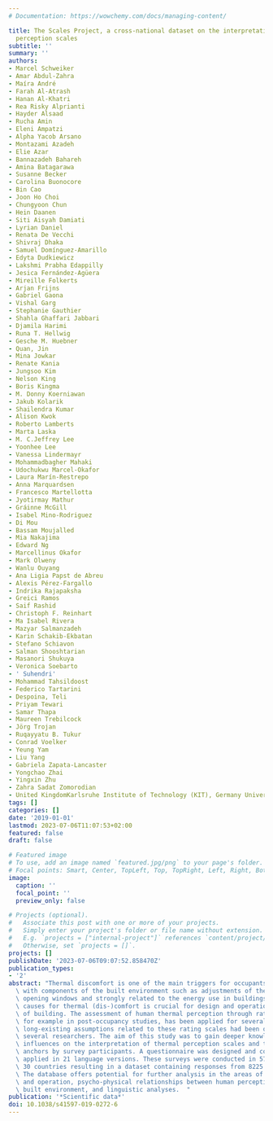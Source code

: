 ```yaml
---
# Documentation: https://wowchemy.com/docs/managing-content/

title: The Scales Project, a cross-national dataset on the interpretation of thermal
  perception scales
subtitle: ''
summary: ''
authors:
- Marcel Schweiker
- Amar Abdul-Zahra
- Maíra André
- Farah Al-Atrash
- Hanan Al-Khatri
- Rea Risky Alprianti
- Hayder Alsaad
- Rucha Amin
- Eleni Ampatzi
- Alpha Yacob Arsano
- Montazami Azadeh
- Elie Azar
- Bannazadeh Bahareh
- Amina Batagarawa
- Susanne Becker
- Carolina Buonocore
- Bin Cao
- Joon Ho Choi
- Chungyoon Chun
- Hein Daanen
- Siti Aisyah Damiati
- Lyrian Daniel
- Renata De Vecchi
- Shivraj Dhaka
- Samuel Domínguez-Amarillo
- Edyta Dudkiewicz
- Lakshmi Prabha Edappilly
- Jesica Fernández-Agüera
- Mireille Folkerts
- Arjan Frijns
- Gabriel Gaona
- Vishal Garg
- Stephanie Gauthier
- Shahla Ghaffari Jabbari
- Djamila Harimi
- Runa T. Hellwig
- Gesche M. Huebner
- Quan, Jin
- Mina Jowkar
- Renate Kania
- Jungsoo Kim
- Nelson King
- Boris Kingma
- M. Donny Koerniawan
- Jakub Kolarik
- Shailendra Kumar
- Alison Kwok
- Roberto Lamberts
- Marta Laska
- M. C.Jeffrey Lee
- Yoonhee Lee
- Vanessa Lindermayr
- Mohammadbagher Mahaki
- Udochukwu Marcel-Okafor
- Laura Marín-Restrepo
- Anna Marquardsen
- Francesco Martellotta
- Jyotirmay Mathur
- Gráinne McGill
- Isabel Mino-Rodriguez
- Di Mou
- Bassam Moujalled
- Mia Nakajima
- Edward Ng
- Marcellinus Okafor
- Mark Olweny
- Wanlu Ouyang
- Ana Ligia Papst de Abreu
- Alexis Pérez-Fargallo
- Indrika Rajapaksha
- Greici Ramos
- Saif Rashid
- Christoph F. Reinhart
- Ma Isabel Rivera
- Mazyar Salmanzadeh
- Karin Schakib-Ekbatan
- Stefano Schiavon
- Salman Shooshtarian
- Masanori Shukuya
- Veronica Soebarto
- ' Suhendri'
- Mohammad Tahsildoost
- Federico Tartarini
- Despoina, Teli
- Priyam Tewari
- Samar Thapa
- Maureen Trebilcock
- Jörg Trojan
- Ruqayyatu B. Tukur
- Conrad Voelker
- Yeung Yam
- Liu Yang
- Gabriela Zapata-Lancaster
- Yongchao Zhai
- Yingxin Zhu
- Zahra Sadat Zomorodian
- United KingdomKarlsruhe Institute of Technology (KIT), Germany University of Southampton
tags: []
categories: []
date: '2019-01-01'
lastmod: 2023-07-06T11:07:53+02:00
featured: false
draft: false

# Featured image
# To use, add an image named `featured.jpg/png` to your page's folder.
# Focal points: Smart, Center, TopLeft, Top, TopRight, Left, Right, BottomLeft, Bottom, BottomRight.
image:
  caption: ''
  focal_point: ''
  preview_only: false

# Projects (optional).
#   Associate this post with one or more of your projects.
#   Simply enter your project's folder or file name without extension.
#   E.g. `projects = ["internal-project"]` references `content/project/deep-learning/index.md`.
#   Otherwise, set `projects = []`.
projects: []
publishDate: '2023-07-06T09:07:52.858470Z'
publication_types:
- '2'
abstract: "Thermal discomfort is one of the main triggers for occupants' interactions\
  \ with components of the built environment such as adjustments of thermostats and/or\
  \ opening windows and strongly related to the energy use in buildings. Understanding\
  \ causes for thermal (dis-)comfort is crucial for design and operation of any type\
  \ of building. The assessment of human thermal perception through rating scales,\
  \ for example in post-occupancy studies, has been applied for several decades; however,\
  \ long-existing assumptions related to these rating scales had been questioned by\
  \ several researchers. The aim of this study was to gain deeper knowledge on contextual\
  \ influences on the interpretation of thermal perception scales and their verbal\
  \ anchors by survey participants. A questionnaire was designed and consequently\
  \ applied in 21 language versions. These surveys were conducted in 57 cities in\
  \ 30 countries resulting in a dataset containing responses from 8225 participants.\
  \ The database offers potential for further analysis in the areas of building design\
  \ and operation, psycho-physical relationships between human perception and the\
  \ built environment, and linguistic analyses.  "
publication: '*Scientific data*'
doi: 10.1038/s41597-019-0272-6
---
```

